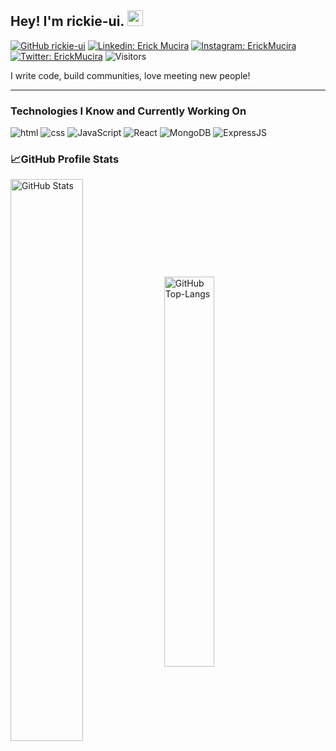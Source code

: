 
## Hey! I'm rickie-ui. <img src="https://media.giphy.com/media/hvRJCLFzcasrR4ia7z/giphy.gif" width="25px">

[![GitHub rickie-ui](https://img.shields.io/github/followers/rickie-ui?label=follow&style=social)](https://github.com/rickie-ui)
[![Linkedin: Erick Mucira](https://img.shields.io/badge/-Erick%20Mucira-blue?style=flat-square&logo=Linkedin&logoColor=white&link=https://www.linkedin.com/in/muciraerick/)](https://www.linkedin.com/in/muciraerick/) 
[![Instagram: ErickMucira](https://img.shields.io/badge/Instagram-E4405F?style=flat-square&logo=instagram&logoColor=white)](https://instagram.com/rickie_ui)
[![Twitter: ErickMucira](https://img.shields.io/twitter/follow/rickie_ui?style=social)](https://twitter.com/rickie_ui)
![Visitors](https://visitor-badge.glitch.me/badge?page_id=rickie-ui&left_color=gray&right_color=blue)
  
I write code, build communities, love meeting new people!

---

### Technologies I Know and Currently Working On

![html](https://img.shields.io/badge/html-D84B38?style=for-the-badge&logo=html5&logoColor=E9E9E9)
![css](https://img.shields.io/badge/CSS-278EC3?style=for-the-badge&logo=css3&logoColor=E9E9E9)
![JavaScript](https://img.shields.io/badge/JavaScript-EDB94F?style=for-the-badge&logo=javascript&logoColor=white)
![React](https://img.shields.io/badge/React-20232A?style=for-the-badge&logo=react&logoColor=61DAFB)
![MongoDB](https://img.shields.io/badge/MongoDB-001C29?style=for-the-badge&logo=mongodb&logoColor=4EA94B)
![ExpressJS](https://img.shields.io/badge/Express.js-000000?style=for-the-badge&logo=express&logoColor=white)

### :chart_with_upwards_trend:GitHub Profile Stats
<span>
  <img src="https://github-readme-stats.vercel.app/api?username=rickie-ui&show_icons=true&theme=chartreuse-dark" alt="GitHub Stats" align="center" width="48%" />
  <img src="https://github-readme-stats.vercel.app/api/top-langs/?username=rickie-ui&layout=compact&theme=chartreuse-dark&langs_count=6" alt="GitHub Top-Langs" align="center" width="40%" />
  <br/>
 </span>
  
